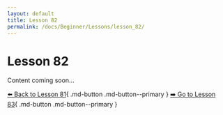 ```yaml
---
layout: default
title: Lesson 82
permalink: /docs/Beginner/Lessons/lesson_82/
---
```


# Lesson 82

Content coming soon...

[⬅️ Back to Lesson 81](lesson_81.md){ .md-button .md-button--primary }  [➡️ Go to Lesson 83](lesson_83.md){ .md-button .md-button--primary }

